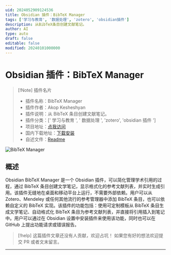 ```yaml
---
uid: 2024052909124536
title: Obsidian 插件：BibTeX Manager
tags: ['学习与教育', '数据处理', 'zotero', 'obsidian插件']
description: 从BibTeX条目创建文献笔记。
author: AI
type: auto
draft: false
editable: false
modified: 20240101000000
---
```


# Obsidian 插件：BibTeX Manager

> [!Note] 插件名片
> - 插件名称：BibTeX Manager
> - 插件作者：Akop Kesheshyan
> - 插件说明：从 BibTeX 条目创建文献笔记。
> - 插件分类：[' 学习与教育 ', ' 数据处理 ', 'zotero', 'obsidian 插件 ']
> - 项目地址：[点我访问](https://github.com/akopdev/obsidian-bibtex-manager)
> - 国内下载地址：[下载安装](https://pkmer.cn/products/plugin/pluginMarket/?bibtex-manager)
> - 自述文件：[Readme](https://ghproxy.net/https://raw.githubusercontent.com/akopdev/obsidian-bibtex-manager/master/README.md)

![BibTeX Manager](https://cdn.pkmer.cn/covers/bibtex-manager.png!pkmer)

## 概述

Obsidian BibTeX Manager 是一个 Obsidian 插件，可以简化管理学术引用的过程，通过 BibTeX 条目创建文学笔记，显示格式化的参考文献列表，并实时生成引用。该插件无缝地在桌面和移动平台上运行，不需要外部依赖。用户可以从 Zotero、Mendeley 或任何其他流行的参考管理器中添加 BibTeX 条目，也可以依赖自定义的 BibTeX 实现。该插件的功能包括：使用可定制模板从 BibTeX 条目生成文学笔记、自动格式化 BibTeX 条目为参考文献列表，并直接将引用插入到笔记中。用户可以通过在 Obsidian 设置中安装插件来使用该功能，同时也可以在 GitHub 上提出功能请求或错误报告。

> [!help]
> 这篇插件文章还没有人贡献，欢迎占坑！
> 如果您有好的想法欢迎提交 PR 或者文末留言。

---



